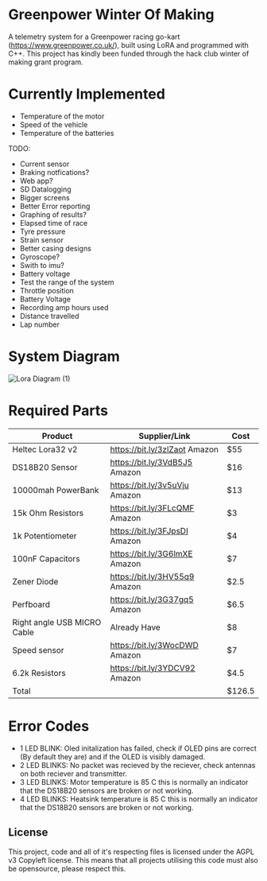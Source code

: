 
# Greenpower Winter Of Making

A telemetry system for a Greenpower racing go-kart (https://www.greenpower.co.uk/), built using LoRA and programmed with C++. This project has kindly been funded through the hack club winter of making grant program.

# Currently Implemented

- Temperature of the motor
- Speed of the vehicle
- Temperature of the batteries

TODO:

- Current sensor
- Braking notfications?
- Web app?
- SD Datalogging
- Bigger screens
- Better Error reporting
- Graphing of results?
- Elapsed time of race
- Tyre pressure
- Strain sensor
- Better casing designs
- Gyroscope?
- Swith to imu?
- Battery voltage
- Test the range of the system
- Throttle position
- Battery Voltage
- Recording amp hours used
- Distance travelled
- Lap number


# System Diagram

![Lora Diagram (1)](https://user-images.githubusercontent.com/43633955/218691854-5a6bf5c3-c304-4b04-b4e8-5104f52c9db4.png)


# Required Parts

| Product         | Supplier/Link                         | Cost   |
| --------------- | ------------------------------------- | ------ |
| Heltec Lora32 v2  | https://bit.ly/3zlZaot Amazon  | $55  |
| DS18B20 Sensor| https://bit.ly/3VdB5J5  Amazon | $16 |
| 10000mah PowerBank | https://bit.ly/3v5uVju Amazon | $13 |
| 15k Ohm Resistors | https://bit.ly/3FLcQMF Amazon | $3 |
| 1k Potentiometer | https://bit.ly/3FJpsDI Amazon | $4 |
| 100nF Capacitors| https://bit.ly/3G6lmXE Amazon| $7 |
| Zener Diode | https://bit.ly/3HV55q9 Amazon | $2.5 |
| Perfboard | https://bit.ly/3G37gq5 Amazon | $6.5 |
| Right angle USB MICRO Cable | Already Have | $8 |
| Speed sensor | https://bit.ly/3WocDWD Amazon | $7 |
| 6.2k Resistors | https://bit.ly/3YDCV92 Amazon | $4.5 |
| Total           |                                       | $126.5 |

# Error Codes

- 1 LED BLINK: Oled initalization has failed, check if OLED pins are correct (By default they are) and if the OLED is visibly damaged.
- 2 LED BLINKS: No packet was recieved by the reciever, check antennas on both reciever and transmitter. 
- 3 LED BLINKS: Motor temperature is 85 C this is normally an indicator that the DS18B20 sensors are broken or not working.
- 4 LED BLINKS: Heatsink temperature is 85 C this is normally an indicator that the DS18B20 sensors are broken or not working.

## License

This project, code and all of it's respecting files is licensed under the AGPL v3 Copyleft license. This means that all projects utilising this code must also be opensource, please respect this.


